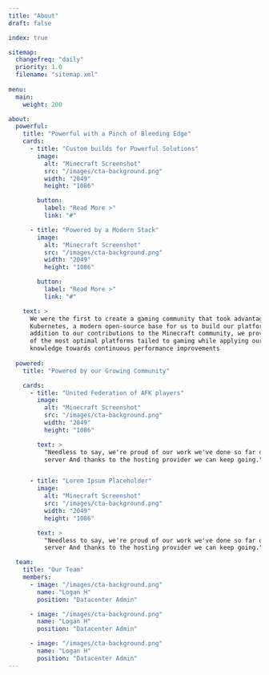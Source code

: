 ```yaml
---
title: "About"
draft: false

index: true

sitemap:
  changefreq: "daily"
  priority: 1.0
  filename: "sitemap.xml"
  
menu:
  main:
    weight: 200

about:
  powerful:
    title: "Powerful with a Pinch of Bleeding Edge"
    cards:
      - title: "Custom builds for Powerful Solutions"
        image:
          alt: "Minecraft Screenshot"
          src: "/images/cta-background.png"
          width: "2049"
          height: "1086"

        button:
          label: "Read More >"
          link: "#"

      - title: "Powered by a Modern Stack"
        image:
          alt: "Minecraft Screenshot"
          src: "/images/cta-background.png"
          width: "2049"
          height: "1086"

        button:
          label: "Read More >"
          link: "#"

    text: >
      We were the first to create a gaming community that took advantage of
      Kubernetes, a modern open-source base for us to build our platform on. In
      addition to our contributions to the Minecraft community, we provide one
      of the most optimal platforms tailed to gaming while applying our
      knowledge towards continuous performance improvements
  
  powered:
    title: "Powered by our Growing Community"

    cards:
      - title: "United Federation of AFK players"
        image:
          alt: "Minecraft Screenshot"
          src: "/images/cta-background.png"
          width: "2049"
          height: "1086"

        text: >
          "Needless to say, we're proud of our work we've done so far on the
          server And thanks to the hosting provider we can keep going."


      - title: "Lorem Ipsum Placeholder"
        image:
          alt: "Minecraft Screenshot"
          src: "/images/cta-background.png"
          width: "2049"
          height: "1086"

        text: >
          "Needless to say, we're proud of our work we've done so far on the
          server And thanks to the hosting provider we can keep going."

  team:
    title: "Our Team"
    members:
      - image: "/images/cta-background.png"
        name: "Logan H"
        position: "Datacenter Admin"

      - image: "/images/cta-background.png"
        name: "Logan H"
        position: "Datacenter Admin"

      - image: "/images/cta-background.png"
        name: "Logan H"
        position: "Datacenter Admin"
---
```

